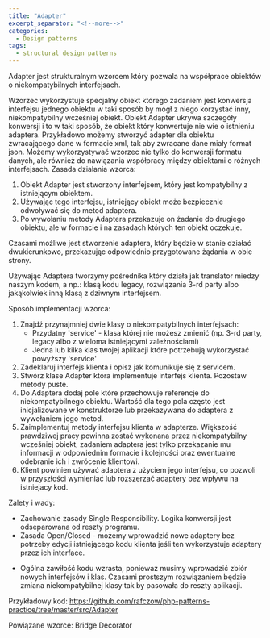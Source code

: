 ```yaml
---
title: "Adapter"
excerpt_separator: "<!--more-->"
categories:
  - Design patterns
tags:
  - structural design patterns
---
```


Adapter jest strukturalnym wzorcem który pozwala na współprace obiektów o niekompatybilnych interfejsach.

<!--more-->

Wzorzec wykorzystuje specjalny obiekt którego zadaniem jest konwersja interfejsu jednego obiektu w taki sposób by mógł z niego korzystać inny, niekompatybilny wcześniej obiekt. Obiekt Adapter ukrywa szczegóły konwersji i to w taki sposób, że obiekt który konwertuje nie wie o istnieniu adaptera. Przykładowo możemy stworzyć adapter dla obiektu zwracającego dane w formacie xml, tak aby zwracane dane miały format json. Możemy wykorzystywać wzorzec nie tylko do konwersji formatu danych, ale również do nawiązania współpracy między obiektami o różnych interfejsach. Zasada działania wzorca:

1. Obiekt Adapter jest stworzony interfejsem, który jest kompatybilny z istniejącym obiektem.
2. Używając tego interfejsu, istniejący obiekt może bezpiecznie odwoływać się do metod adaptera.
3. Po wywołaniu metody Adaptera przekazuje on żadanie do drugiego obiektu, ale w formacie i na zasadach których ten obiekt oczekuje.

Czasami możliwe jest stworzenie adaptera, który będzie w stanie działać dwukierunkowo, przekazując odpowiednio przygotowane żądania w obie strony.

Używając Adaptera tworzymy pośrednika który działa jak translator miedzy naszym kodem, a np.: klasą kodu legacy, rozwiązania 3-rd party albo jakąkolwiek inną klasą z dziwnym interfejsem. 

Sposób implementacji wzorca:

1.  Znajdź przynajmniej dwie klasy o niekompatybilnych interfejsach:
      - Przydatny 'service' - klasa której nie możesz zmienić (np. 3-rd party, legacy albo z wieloma istniejącymi zależnościami)
      - Jedna lub kilka klas twojej aplikacji które potrzebują wykorzystać powyższy 'service'
2.  Zadeklaruj interfejs klienta i opisz jak komunikuje się z servicem.
3.  Stwórz klase Adapter która implementuje interfejs klienta. Pozostaw metody puste.
4.  Do Adaptera dodaj pole które przechowuje referencje do niekompatybilnego obiektu. Wartość dla tego pola często jest inicjalizowane w konstruktorze lub przekazywana do adaptera z wywołaniem jego metod.
5.  Zaimplementuj metody interfejsu klienta w adapterze. Większość prawdziwej pracy powinna zostać wykonana przez niekompatybilny wcześniej obiekt, zadaniem adaptera jest tylko przekazanie mu informacji w odpowiednim formacie i kolejności oraz ewentualne odebranie ich i zwrócenie klientowi.
6.  Klient powinien używać adaptera z użyciem jego interfejsu, co pozwoli w przyszłości wymieniać lub rozszerzać adaptery bez wpływu na istniejacy kod.

Zalety i wady:
+ Zachowanie zasady Single Responsibility. Logika konwersji jest odseparowana od reszty programu.
+ Zasada Open/Closed - możemy wprowadzić nowe adaptery bez potrzeby edycji istniejącego kodu klienta jeśli ten wykorzystuje adaptery przez ich interface.

- Ogólna zawiłość kodu wzrasta, ponieważ musimy wprowadzić zbiór nowych interfejsów i klas. Czasami prostszym rozwiązaniem będzie zmiana niekompatybilnej klasy tak by pasowała do reszty aplikacji.



Przykładowy kod: https://github.com/rafczow/php-patterns-practice/tree/master/src/Adapter

Powiązane wzorce:
  Bridge
  Decorator